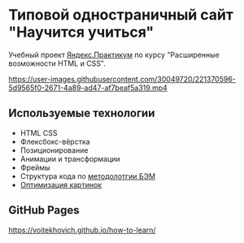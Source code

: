 # Типовой одностраничный сайт "Научится учиться"

Учебный проект [Яндекс.Практикум](https://practicum.yandex.ru/) по курсу "Расширенные возможности HTML и CSS".

https://user-images.githubusercontent.com/30049720/221370596-5d9565f0-2671-4a89-ad47-af7beaf5a319.mp4

## Используемые технологии

* HTML CSS
* Флексбокс-вёрстка
* Позиционирование
* Анимации и трансформации
* Фреймы
* Структура кода по [методолотгии БЭМ](https://ru.bem.info/methodology/)
* [Оптимизация картинок](https://tinypng.com/)

## GitHub Pages

https://voitekhovich.github.io/how-to-learn/
